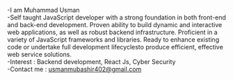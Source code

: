 -I am Muhammad Usman</br>
-Self taught JavaScript developer with a strong foundation in both front-end and back-end development. Proven
ability to build dynamic and interactive web applications, as well as robust backend infrastructure. Proficient in
a variety of JavaScript frameworks and libraries. Ready to enhance existing code or undertake full development
lifecyclesto produce efficient, effective web service solutions.
</br>
-Interest : Backend development, React Js, Cyber Security</br>
-Contact me : usmanmubashir402@gmail.com

<!---
CS-Usman/CS-Usman is a ✨ special ✨ repository because its `README.md` (this file) appears on your GitHub profile.
You can click the Preview link to take a look at your changes.
--->
